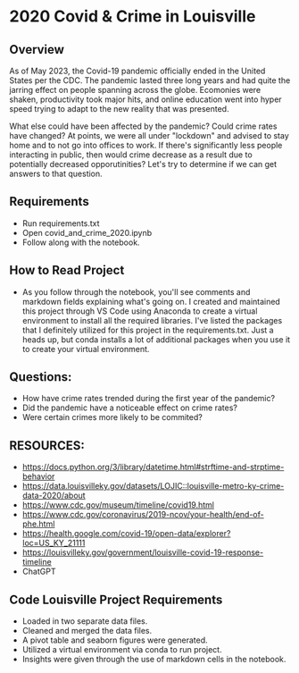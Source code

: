 # 2020 Covid & Crime in Louisville

## Overview

As of May 2023, the Covid-19 pandemic officially ended in the United States per the CDC. The pandemic lasted three long years and had quite the jarring effect on people spanning across the globe. Ecomonies were shaken, productivity took major hits, and online education went into hyper speed trying to adapt to the new reality that was presented. 

What else could have been affected by the pandemic? Could crime rates have changed? At points, we were all under "lockdown" and advised to stay home and to not go into offices to work. If there's significantly less people interacting in public, then would crime decrease as a result due to potentially decreased opporutinities? Let's try to determine if we can get answers to that question.

## Requirements
- Run requirements.txt
- Open covid_and_crime_2020.ipynb
- Follow along with the notebook.

## How to Read Project
- As you follow through the notebook, you'll see comments and markdown fields explaining what's going on. I created and maintained this project through VS Code using Anaconda to create a virtual environment to install all the required libraries. I've listed the packages that I definitely utilized for this project in the requirements.txt. Just a heads up, but conda installs a lot of additional packages when you use it to create your virtual environment.

## Questions:
- How have crime rates trended during the first year of the pandemic?
- Did the pandemic have a noticeable effect on crime rates?
- Were certain crimes more likely to be commited?

## RESOURCES: 
- https://docs.python.org/3/library/datetime.html#strftime-and-strptime-behavior
- https://data.louisvilleky.gov/datasets/LOJIC::louisville-metro-ky-crime-data-2020/about
- https://www.cdc.gov/museum/timeline/covid19.html
- https://www.cdc.gov/coronavirus/2019-ncov/your-health/end-of-phe.html
- https://health.google.com/covid-19/open-data/explorer?loc=US_KY_21111
- https://louisvilleky.gov/government/louisville-covid-19-response-timeline
- ChatGPT

## Code Louisville Project Requirements
- Loaded in two separate data files.
- Cleaned and merged the data files.
- A pivot table and seaborn figures were generated.
- Utilized a virtual environment via conda to run project.
- Insights were given through the use of markdown cells in the notebook.